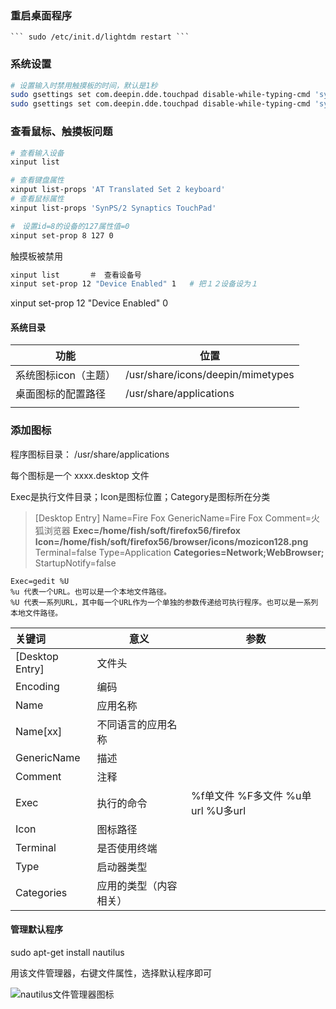 ### 重启桌面程序

	``` sudo /etc/init.d/lightdm restart ```

### 系统设置

```bash 
# 设置输入时禁用触摸板的时间，默认是1秒
sudo gsettings set com.deepin.dde.touchpad disable-while-typing-cmd 'syndaemon -i 1 -K -t'
sudo gsettings set com.deepin.dde.touchpad disable-while-typing-cmd 'syndaemon -i 3 -K -t'
```



### 查看鼠标、触摸板问题

```bash
# 查看输入设备
xinput list

# 查看键盘属性
xinput list-props 'AT Translated Set 2 keyboard'
# 查看鼠标属性
xinput list-props 'SynPS/2 Synaptics TouchPad'

#　设置id=8的设备的127属性值=0
xinput set-prop 8 127 0
```





触摸板被禁用

```bash
xinput list　　　　＃　查看设备号
xinput set-prop 12 "Device Enabled" 1   # 把１２设备设为１
```



xinput set-prop 12 "Device Enabled" 0



#### 系统目录

| 功能           | 位置                                |
| ------------ | --------------------------------- |
| 系统图标icon（主题） | /usr/share/icons/deepin/mimetypes |
| 桌面图标的配置路径    | /usr/share/applications           |
|              |                                   |





### 添加图标

程序图标目录：  /usr/share/applications

每个图标是一个 xxxx.desktop 文件

Exec是执行文件目录；Icon是图标位置；Category是图标所在分类

> [Desktop Entry]
> Name=Fire Fox
> GenericName=Fire Fox
> Comment=火狐浏览器
> **Exec=/home/fish/soft/firefox56/firefox**
> **Icon=/home/fish/soft/firefox56/browser/icons/mozicon128.png**
> Terminal=false
> Type=Application
> **Categories=Network;WebBrowser;**
> StartupNotify=false

``` Exec=gedit %U
Exec=gedit %U
%u 代表一个URL。也可以是一个本地文件路径。
%U 代表一系列URL，其中每一个URL作为一个单独的参数传递给可执行程序。也可以是一系列本地文件路径。
```

| 关键词             | 意义          | 参数                        |
| :-------------- | ----------- | ------------------------- |
| [Desktop Entry] | 文件头         |                           |
| Encoding        | 编码          |                           |
| Name            | 应用名称        |                           |
| Name[xx]        | 不同语言的应用名称   |                           |
| GenericName     | 描述          |                           |
| Comment         | 注释          |                           |
| Exec            | 执行的命令       | %f单文件 %F多文件 %u单url %U多url |
| Icon            | 图标路径        |                           |
| Terminal        | 是否使用终端      |                           |
| Type            | 启动器类型       |                           |
| Categories      | 应用的类型（内容相关） |                           |







#### 管理默认程序

sudo apt-get install nautilus	

用该文件管理器，右键文件属性，选择默认程序即可

![nautilus文件管理器图标](/home/fish/Documents/md_img/nautilus文件管理器图标.png)